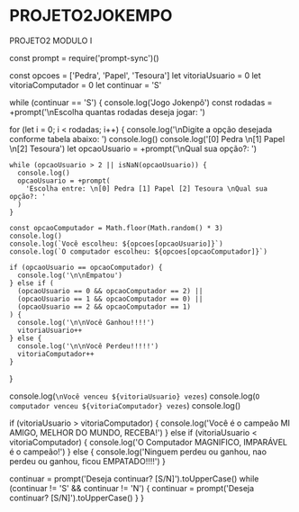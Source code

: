 # PROJETO2JOKEMPO
PROJETO2 MODULO I 

const prompt = require('prompt-sync')()

const opcoes = ['Pedra', 'Papel', 'Tesoura']
let vitoriaUsuario = 0
let vitoriaComputador = 0
let continuar = 'S'

while (continuar == 'S') {
  console.log('Jogo Jokenpô')
  const rodadas = +prompt('\nEscolha quantas rodadas deseja jogar: ')

  for (let i = 0; i < rodadas; i++) {
    console.log('\nDigite a opção desejada conforme tabela abaixo: ')
    console.log()
    console.log('[0] Pedra \n[1] Papel \n[2] Tesoura')
    let opcaoUsuario = +prompt('\nQual sua opção?: ')

    while (opcaoUsuario > 2 || isNaN(opcaoUsuario)) {
      console.log()
      opcaoUsuario = +prompt(
        'Escolha entre: \n[0] Pedra [1] Papel [2] Tesoura \nQual sua opção?: '
      )
    }

    const opcaoComputador = Math.floor(Math.random() * 3)
    console.log()
    console.log(`Você escolheu: ${opcoes[opcaoUsuario]}`)
    console.log(`O computador escolheu: ${opcoes[opcaoComputador]}`)

    if (opcaoUsuario == opcaoComputador) {
      console.log('\n\nEmpatou')
    } else if (
      (opcaoUsuario == 0 && opcaoComputador == 2) ||
      (opcaoUsuario == 1 && opcaoComputador == 0) ||
      (opcaoUsuario == 2 && opcaoComputador == 1)
    ) {
      console.log('\n\nVocê Ganhou!!!!')
      vitoriaUsuario++
    } else {
      console.log('\n\nVocê Perdeu!!!!!')
      vitoriaComputador++
    }
  }

  console.log(`\nVocê venceu ${vitoriaUsuario} vezes`)
  console.log(`O computador venceu ${vitoriaComputador} vezes`)
  console.log()

  if (vitoriaUsuario > vitoriaComputador) {
    console.log('Você é o campeão MI AMIGO, MELHOR DO MUNDO, RECEBA!')
  } else if (vitoriaUsuario < vitoriaComputador) {
    console.log('O Computador MAGNIFICO, IMPARÁVEL é o campeão!')
  } else {
    console.log('Ninguem perdeu ou ganhou, nao perdeu ou ganhou, ficou EMPATADO!!!!')
  }

  continuar = prompt('Deseja continuar? [S/N]').toUpperCase()
  while (continuar != 'S' && continuar != 'N') {
    continuar = prompt('Deseja continuar? [S/N]').toUpperCase()
  }
}
